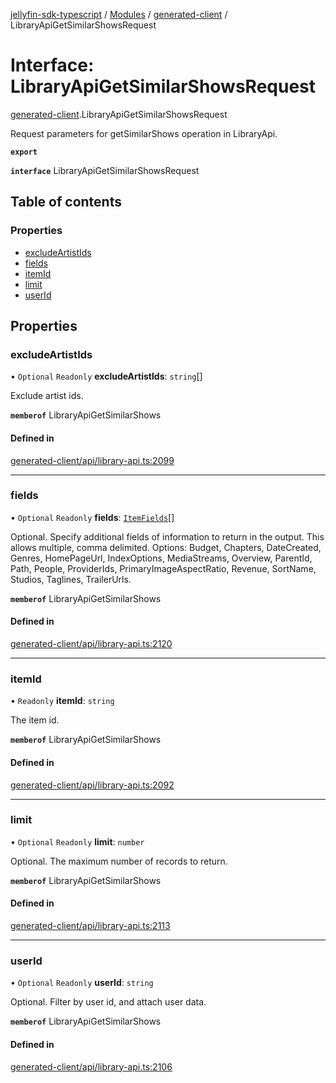 [jellyfin-sdk-typescript](../README.md) / [Modules](../modules.md) / [generated-client](../modules/generated_client.md) / LibraryApiGetSimilarShowsRequest

# Interface: LibraryApiGetSimilarShowsRequest

[generated-client](../modules/generated_client.md).LibraryApiGetSimilarShowsRequest

Request parameters for getSimilarShows operation in LibraryApi.

**`export`**

**`interface`** LibraryApiGetSimilarShowsRequest

## Table of contents

### Properties

- [excludeArtistIds](generated_client.LibraryApiGetSimilarShowsRequest.md#excludeartistids)
- [fields](generated_client.LibraryApiGetSimilarShowsRequest.md#fields)
- [itemId](generated_client.LibraryApiGetSimilarShowsRequest.md#itemid)
- [limit](generated_client.LibraryApiGetSimilarShowsRequest.md#limit)
- [userId](generated_client.LibraryApiGetSimilarShowsRequest.md#userid)

## Properties

### excludeArtistIds

• `Optional` `Readonly` **excludeArtistIds**: `string`[]

Exclude artist ids.

**`memberof`** LibraryApiGetSimilarShows

#### Defined in

[generated-client/api/library-api.ts:2099](https://github.com/thornbill/jellyfin-sdk-typescript/blob/7534c86/src/generated-client/api/library-api.ts#L2099)

___

### fields

• `Optional` `Readonly` **fields**: [`ItemFields`](../enums/generated_client.ItemFields.md)[]

Optional. Specify additional fields of information to return in the output. This allows multiple, comma delimited. Options: Budget, Chapters, DateCreated, Genres, HomePageUrl, IndexOptions, MediaStreams, Overview, ParentId, Path, People, ProviderIds, PrimaryImageAspectRatio, Revenue, SortName, Studios, Taglines, TrailerUrls.

**`memberof`** LibraryApiGetSimilarShows

#### Defined in

[generated-client/api/library-api.ts:2120](https://github.com/thornbill/jellyfin-sdk-typescript/blob/7534c86/src/generated-client/api/library-api.ts#L2120)

___

### itemId

• `Readonly` **itemId**: `string`

The item id.

**`memberof`** LibraryApiGetSimilarShows

#### Defined in

[generated-client/api/library-api.ts:2092](https://github.com/thornbill/jellyfin-sdk-typescript/blob/7534c86/src/generated-client/api/library-api.ts#L2092)

___

### limit

• `Optional` `Readonly` **limit**: `number`

Optional. The maximum number of records to return.

**`memberof`** LibraryApiGetSimilarShows

#### Defined in

[generated-client/api/library-api.ts:2113](https://github.com/thornbill/jellyfin-sdk-typescript/blob/7534c86/src/generated-client/api/library-api.ts#L2113)

___

### userId

• `Optional` `Readonly` **userId**: `string`

Optional. Filter by user id, and attach user data.

**`memberof`** LibraryApiGetSimilarShows

#### Defined in

[generated-client/api/library-api.ts:2106](https://github.com/thornbill/jellyfin-sdk-typescript/blob/7534c86/src/generated-client/api/library-api.ts#L2106)
